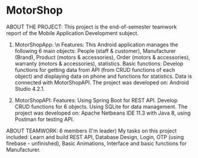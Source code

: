# MotorShop

ABOUT THE PROJECT:
This project is the end-of-semester teamwork report of the Mobile Application Development subject.

1. MotorShopApp:
\n  Features: This Android application manages the following 6 main objects:
    People (staff & customer), Manufacturer (Brand), Product (motors & accessories), Order (motors & accessories), warranty (motors & accessories), statistics.
    Basic functions: Develop functions for getting data from API (from CRUD functions of each object) and displaying data on phone and functions for statistics.
    Data is connected with MotorShopAPI.
  The project was developed on: Android Studio 4.2.1.
  
2. MotorShopAPI:
  Features:
    Using Spring Boot for REST API.
    Develop CRUD functions for 6 objects.
    Using SQLite for data management.
  The project was developed on: Apache Netbeans IDE 11.3 with Java 8, using Postman for testing API.
  
ABOUT TEAMWORK: 6 members (I'm leader)
  My tasks on this project included: Learn and build REST API, Database Design, Login, OTP (using firebase - unfinished), Basic Animations, Interface and basic functions for Manufacturer.  
